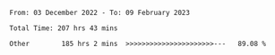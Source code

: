 <!--START_SECTION:waka-->

```text
From: 03 December 2022 - To: 09 February 2023

Total Time: 207 hrs 43 mins

Other        185 hrs 2 mins  >>>>>>>>>>>>>>>>>>>>>>---   89.08 %
```

<!--END_SECTION:waka-->